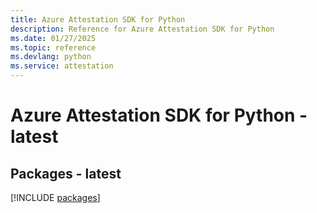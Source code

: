 ```yaml
---
title: Azure Attestation SDK for Python
description: Reference for Azure Attestation SDK for Python
ms.date: 01/27/2025
ms.topic: reference
ms.devlang: python
ms.service: attestation
---
```

# Azure Attestation SDK for Python - latest
## Packages - latest
[!INCLUDE [packages](attestation-index.md)]